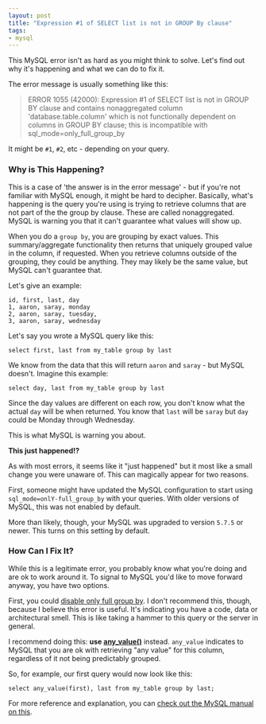 ```yaml
---
layout: post
title: "Expression #1 of SELECT list is not in GROUP By clause"
tags:
- mysql
---
```

This MySQL error isn't as hard as you might think to solve.  Let's find out why it's happening and what we can do to fix it.

The error message is usually something like this:

> ERROR 1055 (42000): Expression #1 of SELECT list is not in GROUP BY clause and contains nonaggregated column 'database.table.column' which is not functionally dependent on columns in GROUP BY clause; this is incompatible with sql_mode=only_full_group_by

It might be `#1`, `#2`, etc - depending on your query.

### Why is This Happening?

This is a case of 'the answer is in the error message' - but if you're not familiar with MySQL enough, it might be hard to decipher.  Basically, what's happening is the query you're using is trying to retrieve columns that are not part of the the group by clause.  These are called nonaggregated. MySQL is warning you that it can't guarantee what values will show up.

When you do a `group by`, you are grouping by exact values. This summary/aggregate functionality then returns that uniquely grouped value in the column, if requested.  When you retrieve columns outside of the grouping, they could be anything. They may likely be the same value, but MySQL can't guarantee that.

Let's give an example:

```
id, first, last, day
1, aaron, saray, monday
2, aaron, saray, tuesday,
3, aaron, saray, wednesday
```

Let's say you wrote a MySQL query like this:

```mysql
select first, last from my_table group by last
```

We know from the data that this will return `aaron` and `saray` - but MySQL doesn't.  Imagine this example:

```mysql
select day, last from my_table group by last
```

Since the day values are different on each row, you don't know what the actual `day` will be when returned. You know that `last` will be `saray` but `day` could be Monday through Wednesday.

This is what MySQL is warning you about.

**This just happened!?**

As with most errors, it seems like it "just happened" but it most like a small change you were unaware of.  This can magically appear for two reasons.

First, someone might have updated the MySQL configuration to start using `sql_mode=onlY-full_group_by` with your queries.  With older versions of MySQL, this was not enabled by default.

More than likely, though, your MySQL was upgraded to version `5.7.5` or newer.  This turns on this setting by default.

### How Can I Fix It?

While this is a legitimate error, you probably know what you're doing and are ok to work around it.  To signal to MySQL you'd like to move forward anyway, you have two options.

First, you could [disable only full group by](https://dev.mysql.com/doc/refman/5.7/en/sql-mode.html#sqlmode_only_full_group_by). I don't recommend this, though, because I believe this error is useful. It's indicating you have a code, data or architectural smell.  This is like taking a hammer to this query or the server in general.

I recommend doing this: **use [any_value()](https://dev.mysql.com/doc/refman/5.7/en/miscellaneous-functions.html#function_any-value)** instead.  `any_value` indicates to MySQL that you are ok with retrieving "any value" for this column, regardless of it not being predictably grouped.

So, for example, our first query would now look like this:

```mysql
select any_value(first), last from my_table group by last;
```

For more reference and explanation, you can [check out the MySQL manual on this](https://dev.mysql.com/doc/refman/5.7/en/group-by-handling.html).

